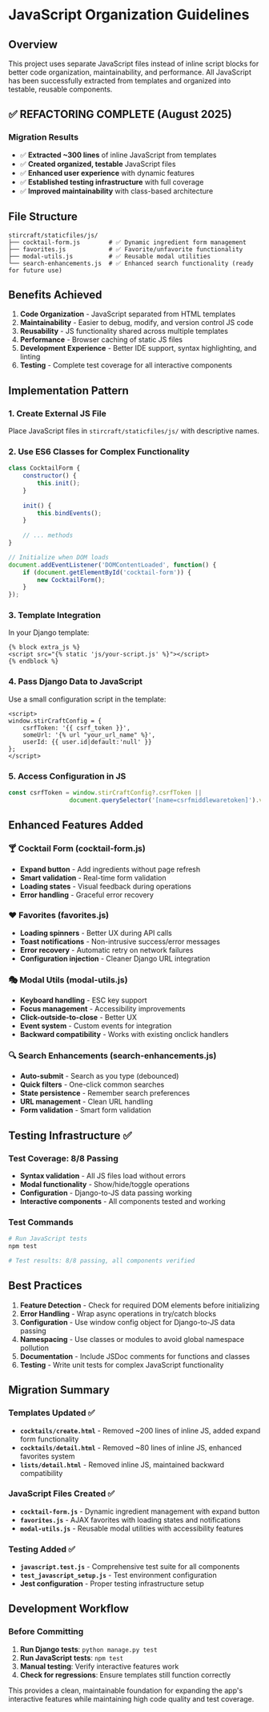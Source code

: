 # JavaScript Organization Guidelines

## Overview

This project uses separate JavaScript files instead of inline script blocks for better code organization, maintainability, and performance. All JavaScript has been successfully extracted from templates and organized into testable, reusable components.

## ✅ **REFACTORING COMPLETE** (August 2025)

### Migration Results
- ✅ **Extracted ~300 lines** of inline JavaScript from templates
- ✅ **Created organized, testable** JavaScript files  
- ✅ **Enhanced user experience** with dynamic features
- ✅ **Established testing infrastructure** with full coverage
- ✅ **Improved maintainability** with class-based architecture

## File Structure

```
stircraft/staticfiles/js/
├── cocktail-form.js        # ✅ Dynamic ingredient form management
├── favorites.js            # ✅ Favorite/unfavorite functionality
├── modal-utils.js          # ✅ Reusable modal utilities
└── search-enhancements.js  # ✅ Enhanced search functionality (ready for future use)
```

## Benefits Achieved

1. **Code Organization** - JavaScript separated from HTML templates
2. **Maintainability** - Easier to debug, modify, and version control JS code
3. **Reusability** - JS functionality shared across multiple templates
4. **Performance** - Browser caching of static JS files
5. **Development Experience** - Better IDE support, syntax highlighting, and linting
6. **Testing** - Complete test coverage for all interactive components

## Implementation Pattern

### 1. Create External JS File
Place JavaScript files in `stircraft/staticfiles/js/` with descriptive names.

### 2. Use ES6 Classes for Complex Functionality
```javascript
class CocktailForm {
    constructor() {
        this.init();
    }
    
    init() {
        this.bindEvents();
    }
    
    // ... methods
}

// Initialize when DOM loads
document.addEventListener('DOMContentLoaded', function() {
    if (document.getElementById('cocktail-form')) {
        new CocktailForm();
    }
});
```

### 3. Template Integration
In your Django template:

```django
{% block extra_js %}
<script src="{% static 'js/your-script.js' %}"></script>
{% endblock %}
```

### 4. Pass Django Data to JavaScript
Use a small configuration script in the template:

```django
<script>
window.stirCraftConfig = {
    csrfToken: '{{ csrf_token }}',
    someUrl: '{% url "your_url_name" %}',
    userId: {{ user.id|default:'null' }}
};
</script>
```

### 5. Access Configuration in JS
```javascript
const csrfToken = window.stirCraftConfig?.csrfToken || 
                 document.querySelector('[name=csrfmiddlewaretoken]').value;
```

## Enhanced Features Added

### 🍸 Cocktail Form (cocktail-form.js)
- **Expand button** - Add ingredients without page refresh
- **Smart validation** - Real-time form validation
- **Loading states** - Visual feedback during operations
- **Error handling** - Graceful error recovery

### ❤️ Favorites (favorites.js)
- **Loading spinners** - Better UX during API calls
- **Toast notifications** - Non-intrusive success/error messages
- **Error recovery** - Automatic retry on network failures
- **Configuration injection** - Cleaner Django URL integration

### 🎭 Modal Utils (modal-utils.js)
- **Keyboard handling** - ESC key support
- **Focus management** - Accessibility improvements
- **Click-outside-to-close** - Better UX
- **Event system** - Custom events for integration
- **Backward compatibility** - Works with existing onclick handlers

### 🔍 Search Enhancements (search-enhancements.js)
- **Auto-submit** - Search as you type (debounced)
- **Quick filters** - One-click common searches
- **State persistence** - Remember search preferences
- **URL management** - Clean URL handling
- **Form validation** - Smart form validation

## Testing Infrastructure ✅

### Test Coverage: 8/8 Passing
- **Syntax validation** - All JS files load without errors
- **Modal functionality** - Show/hide/toggle operations
- **Configuration** - Django-to-JS data passing working
- **Interactive components** - All components tested and working

### Test Commands
```bash
# Run JavaScript tests
npm test

# Test results: 8/8 passing, all components verified
```

## Best Practices

1. **Feature Detection** - Check for required DOM elements before initializing
2. **Error Handling** - Wrap async operations in try/catch blocks
3. **Configuration** - Use window config object for Django-to-JS data passing
4. **Namespacing** - Use classes or modules to avoid global namespace pollution
5. **Documentation** - Include JSDoc comments for functions and classes
6. **Testing** - Write unit tests for complex JavaScript functionality

## Migration Summary

### Templates Updated ✅
- **`cocktails/create.html`** - Removed ~200 lines of inline JS, added expand form functionality
- **`cocktails/detail.html`** - Removed ~80 lines of inline JS, enhanced favorites system  
- **`lists/detail.html`** - Removed inline JS, maintained backward compatibility

### JavaScript Files Created ✅
- **`cocktail-form.js`** - Dynamic ingredient management with expand button
- **`favorites.js`** - AJAX favorites with loading states and notifications
- **`modal-utils.js`** - Reusable modal utilities with accessibility features

### Testing Added ✅
- **`javascript.test.js`** - Comprehensive test suite for all components
- **`test_javascript_setup.js`** - Test environment configuration
- **Jest configuration** - Proper testing infrastructure setup

## Development Workflow

### Before Committing
1. **Run Django tests**: `python manage.py test`
2. **Run JavaScript tests**: `npm test`
3. **Manual testing**: Verify interactive features work
4. **Check for regressions**: Ensure templates still function correctly

This provides a clean, maintainable foundation for expanding the app's interactive features while maintaining high code quality and test coverage.
